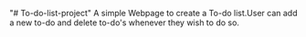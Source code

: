 "# To-do-list-project"
A simple Webpage to create a To-do list.User can add a new to-do and delete to-do's whenever they wish to do so.
